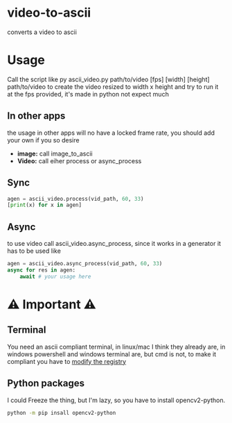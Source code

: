 # video-to-ascii
converts a video to ascii

# Usage
Call the script like py ascii_video.py path/to/video [fps] [width] [height] path/to/video to create the video resized to width x height and try to run it at the fps provided, it's made in python not expect much
## In other apps
the usage in other apps will no have a locked frame rate, you should add your own if you so desire
- **image:** call image_to_ascii
- **Video:** call eiher process or async_process
## Sync
```python
agen = ascii_video.process(vid_path, 60, 33)
[print(x) for x in agen]
```
## Async
to use video call ascii_video.async_process, since it works in a generator it has to be used like
```python
agen = ascii_video.async_process(vid_path, 60, 33)
async for res in agen:
    await # your usage here
```

# ⚠ Important ⚠ 
## Terminal
You need an ascii compliant terminal, in linux/mac I think they already are, in windows powershell and windows terminal are, but cmd is not, to make it compliant you have to [modify the registry](https://superuser.com/questions/413073/windows-console-with-ansi-colors-handling)
## Python packages
I could Freeze the thing, but I'm lazy, so you have to install opencv2-python.
```sh
python -m pip insall opencv2-python
```
